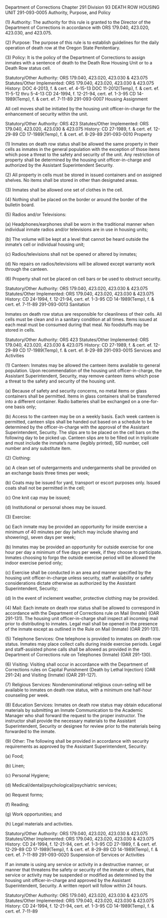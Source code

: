 Department of Corrections
Chapter 291
Division 93
DEATH ROW HOUSING UNIT
291-093-0005
Authority, Purpose, and Policy

(1) Authority: The authority for this rule is granted to the Director of the Department of Corrections in accordance with ORS 179.040, 423.020, 423.030, and 423.075.

(2) Purpose: The purpose of this rule is to establish guidelines for the daily operation of death row at the Oregon State Penitentiary.

(3) Policy: It is the policy of the Department of Corrections to assign inmates with a sentence of death to the Death Row Housing Unit or to a Death Row status cell.

Statutory/Other Authority: ORS 179.040, 423.020, 423.030 & 423.075
Statutes/Other Implemented: ORS 179.040, 423.020, 423.030 & 423.075
History:
DOC 4-2013, f. & cert. ef. 4-15-13
DOC 11-2012(Temp), f. & cert. ef. 11-5-12 thru 5-4-13
CD 24-1994, f. 12-21-94, cert. ef. 1-3-95
CD 14-1989(Temp), f. & cert. ef. 7-11-89
291-093-0007
Housing Assignment

All cell moves shall be initiated by the housing unit officer-in-charge for the enhancement of security within the unit.

Statutory/Other Authority: ORS 423
Statutes/Other Implemented: ORS 179.040, 423.020, 423.030 & 423.075
History:
CD 27-1989, f. & cert. ef. 12-29-89
CD 17-1989(Temp), f. & cert. ef. 8-29-89
291-093-0010
Property

(1) Inmates on death row status shall be allowed the same property in their cells as inmates in the general population with the exception of those items which pose a threat to the safety and security of the unit. Any restriction of property shall be determined by the housing unit officer-in-charge and authorized by the Assistant Superintendent Security.

(2) All property in cells must be stored in issued containers and on assigned shelves. No items shall be stored in other than designated areas.

(3) Inmates shall be allowed one set of clothes in the cell.

(4) Nothing shall be placed on the border or around the border of the bulletin board.

(5) Radios and/or Televisions:

(a) Headphones/earphones shall be worn in the traditional manner when individual inmate radios and/or televisions are in use in housing units;

(b) The volume will be kept at a level that cannot be heard outside the inmate’s cell or individual housing unit;

(c) Radios/televisions shall not be opened or altered by inmates;

(d) No repairs on radios/televisions will be allowed except warranty work through the canteen.

(6) Property shall not be placed on cell bars or be used to obstruct security.

Statutory/Other Authority: ORS 179.040, 423.020, 423.030 & 423.075
Statutes/Other Implemented: ORS 179.040, 423.020, 423.030 & 423.075
History:
CD 24-1994, f. 12-21-94, cert. ef. 1-3-95
CD 14-1989(Temp), f. & cert. ef. 7-11-89
291-093-0013
Sanitation

Inmates on death row status are responsible for cleanliness of their cells. All cells must be clean and in a sanitary condition at all times. Items issued at each meal must be consumed during that meal. No foodstuffs may be stored in cells.

Statutory/Other Authority: ORS 423
Statutes/Other Implemented: ORS 179.040, 423.020, 423.030 & 423.075
History:
CD 27-1989, f. & cert. ef. 12-29-89
CD 17-1989(Temp), f. & cert. ef. 8-29-89
291-093-0015
Services and Activities

(1) Canteen: Inmates may be allowed the canteen items available to general population. Upon recommendation of the housing unit officer-in-charge, the Assistant Superintendent, Security, may remove canteen items which pose a threat to the safety and security of the housing unit.

(a) Because of safety and security concerns, no metal items or glass containers shall be permitted. Items in glass containers shall be transferred into a different container. Radio batteries shall be exchanged on a one-for-one basis only;

(b) Access to the canteen may be on a weekly basis. Each week canteen is permitted, canteen slips shall be handed out based on a schedule to be determined by the officer-in-charge with the approval of the Assistant Superintendent, Security. The slips are to be placed on the cell bars on the following day to be picked up. Canteen slips are to be filled out in triplicate and must include the inmate’s name (legibly printed), SID number, cell number and any substitute item.

(2) Clothing:

(a) A clean set of outergarments and undergarments shall be provided on an exchange basis three times per week;

(b) Coats may be issued for yard, transport or escort purposes only. Issued coats shall not be permitted in the cell;

(c) One knit cap may be issued;

(d) Institutional or personal shoes may be issued.

(3) Exercise:

(a) Each inmate may be provided an opportunity for inside exercise a minimum of 40 minutes per day (which may include shaving and showering), seven days per week;

(b) Inmates may be provided an opportunity for outside exercise for one hour per day a minimum of five days per week, if they choose to participate. Inmates choosing to forgo the outside exercise period will be allowed the indoor exercise period only;

(c) Exercise shall be conducted in an area and manner specified by the housing unit officer-in-charge unless security, staff availability or safety considerations dictate otherwise as authorized by the Assistant Superintendent, Security;

(d) In the event of inclement weather, protective clothing may be provided.

(4) Mail: Each inmate on death row status shall be allowed to correspond in accordance with the Department of Corrections rule on Mail (Inmate) (OAR 291-131). The housing unit officer-in-charge shall inspect all incoming mail prior to distributing to inmates. Legal mail shall be opened in the presence of the inmate except as outlined in the Rule on Mail (Inmate) (OAR 291-131).

(5) Telephone Services: One telephone is provided to inmates on death row status. Inmates may place collect calls during inside exercise periods. Legal and staff-assisted phone calls shall be allowed as provided in the Department of Corrections rule on Telephones (Inmate) (OAR 291-130).

(6) Visiting: Visiting shall occur in accordance with the Department of Corrections rules on Capital Punishment (Death by Lethal Injection) (OAR 291-24) and Visiting (Inmate) (OAR 291-127).

(7) Religious Services: Nondenominational religious coun-seling will be available to inmates on death row status, with a minimum one half-hour counseling per week.

(8) Education Services: Inmates on death row status may obtain educational materials by submitting an Inmate Communication to the Academic Manager who shall forward the request to the proper instructor. The instructor shall provide the necessary materials to the Assistant Superintendent, Security or designee for review prior to the materials being forwarded to the inmate.

(9) Other: The following shall be provided in accordance with security requirements as approved by the Assistant Superintendent, Security:

(a) Food;

(b) Linen;

(c) Personal Hygiene;

(d) Medical/dental/psychological/psychiatric services;

(e) Request forms;

(f) Reading;

(g) Work opportunities; and

(h) Legal materials and activities.

Statutory/Other Authority: ORS 179.040, 423.020, 423.030 & 423.075
Statutes/Other Implemented: ORS 179.040, 423.020, 423.030 & 423.075
History:
CD 24-1994, f. 12-21-94, cert. ef. 1-3-95
CD 27-1989, f. & cert. ef. 12-29-89
CD 17-1989(Temp), f. & cert. ef. 8-29-89
CD 14-1989(Temp), f. & cert. ef. 7-11-89
291-093-0020
Suspension of Services or Activities

If an inmate is using any service or activity in a destructive manner, or manner that threatens the safety or security of the inmate or others, that service or activity may be suspended or modified as determined by the housing unit officer-in-charge and approved by the Assistant Superintendent, Security. A written report will follow within 24 hours.

Statutory/Other Authority: ORS 179.040, 423.020, 423.030 & 423.075
Statutes/Other Implemented: ORS 179.040, 423.020, 423.030 & 423.075
History:
CD 24-1994, f. 12-21-94, cert. ef. 1-3-95
CD 14-1989(Temp), f. & cert. ef. 7-11-89